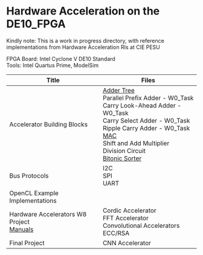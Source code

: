 # Hardware Acceleration on the DE10_FPGA

Kindly note: This is a work in progress directory, with reference implementations from Hardware Acceleration RIs at CIE PESU

FPGA Board: Intel Cyclone V DE10 Standard \
Tools: Intel Quartus Prime, ModelSim



|Title|Files|
|---|---|
|Accelerator Building Blocks|[Adder Tree](./Accelerator_Building_Blocks/Adder) <br> Parallel Prefix Adder - W0_Task <br> Carry Look-Ahead Adder - W0_Task <br> Carry Select Adder - W0_Task <br> Ripple Carry Adder - W0_Task <br> [MAC](./Accelerator_Building_Blocks/MAC) <br> Shift and Add Multiplier <br> Division Circuit <br> [Bitonic Sorter](./Accelerator_Building_Blocks/Sorter) |
|Bus Protocols| I2C <br> SPI <br> UART|
|OpenCL Example Implementations||
|Hardware Accelerators W8 Project <br> [Manuals](./Manuals)|Cordic Accelerator <br> FFT Accelerator <br> Convolutional Accelerators <br> ECC/RSA|
|Final Project|CNN Accelerator|

<!--
|Reports|Path|
|---|---|
|Area-Delay Analysis of Adders||
-->

